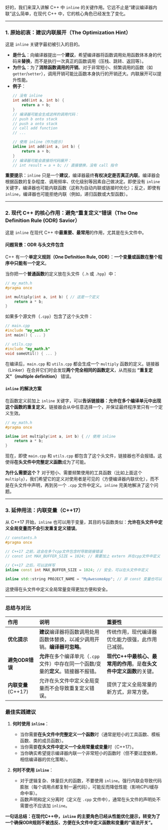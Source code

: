 好的，我们来深入讲解 C++ 中 `inline` 的关键作用。它远不止是“建议编译器内联”这么简单，在现代 C++ 中，它的核心角色已经发生了变化。

---

### 1. 原始初衷：建议内联展开（The Optimization Hint）

这是 `inline` 关键字最初被引入的目的。

*   **是什么**：向编译器提出一个**建议**，希望编译器将函数调用处用函数体本身的代码来**替换**，而不是执行一次真正的函数调用（压栈、跳转、返回等）。
*   **为什么**：为了**消除函数调用的开销**。对于非常短小、频繁调用的函数（如 `getter`/`setter`），调用开销可能比函数本身执行的开销还大。内联展开可以提升性能。
*   **例子**：
    ```cpp
    // 没有 inline
    int add(int a, int b) {
        return a + b;
    }
    // 编译器可能会生成这样的调用代码：
    // push b onto stack
    // push a onto stack
    // call add function
    // ... 

    // 使用 inline（作为提示）
    inline int add(int a, int b) {
        return a + b;
    }
    // 编译器可能会直接将代码展开：
    // int result = a + b; // 直接替换，没有 call 指令
    ```

**重要提示**：`inline` 只是一个**建议**，编译器最终**有权决定是否真正内联**。编译器会根据函数的复杂程度、调用频率、优化级别等因素自己做决定。即使没有 `inline` 关键字，编译器也可能内联函数（这称为自动内联或链接时优化）；反之，即使有 `inline`，编译器也可能拒绝内联（例如，递归函数或大型函数）。

---

### 2. 现代 C++ 的核心作用：避免“重复定义”错误（The One Definition Rule (ODR) Savior）

这是 `inline` 在现代 C++ 中**最重要、最常用**的作用，尤其是在头文件中。

#### 问题背景：ODR 与头文件包含

C++ 有一个**单定义规则（One Definition Rule, ODR）**：**一个变量或函数在整个程序中只能有一个定义**。

当你把一个**普通函数**的定义放在头文件（`.h` 或 `.hpp`）中：
```cpp
// my_math.h
#pragma once

int multiply(int a, int b) { // 这是一个定义
    return a * b;
}
```
如果多个源文件（`.cpp`）包含了这个头文件：
```cpp
// main.cpp
#include "my_math.h"
int main() { ... }

// utils.cpp
#include "my_math.h"
void someUtil() { ... }
```
在编译后，`main.cpp` 和 `utils.cpp` 都会生成一个 `multiply` 函数的定义。链接器（Linker）在合并它们时会发现**两个完全相同的函数定义**，从而报出 **“重复定义”（multiple definition）** 错误。

#### `inline` 的解决方案

在函数定义前加上 `inline` 关键字，可以**告诉链接器：允许在多个编译单元中出现这个函数的重复定义**，链接器会从中任意选择一个，并保证最终程序里只有一个定义生效。

```cpp
// my_math.h
#pragma once

inline int multiply(int a, int b) { // 使用 inline
    return a * b;
}
```
现在，即使 `main.cpp` 和 `utils.cpp` 都包含了这个头文件，链接器也不会报错。这使得**在头文件中完整定义函数**成为了可能。

**为什么需要这个？**
对于短小、需要频繁使用的工具函数（比如上面这个 `multiply`），我们希望它的定义对使用者是可见的（方便编译器内联优化），而不是在头文件中声明，再到另一个 `.cpp` 文件中定义。`inline` 完美地解决了这个问题。

---

### 3. 延伸用法：内联变量（C++17）

从 C++17 开始，`inline` 也可以用于变量，其目的与函数类似：**允许在头文件中定义全局变量而不会引发重复定义错误**。

```cpp
// constants.h
#pragma once

// C++17 之前，这会在多个cpp文件包含时导致链接错误
// const int MAX_BUFFER_SIZE = 1024; // 需要加上 extern 并在cpp文件中定义

// C++17 之后，可以这样写
inline const int MAX_BUFFER_SIZE = 1024; // 安全，可以在头文件中定义

inline std::string PROJECT_NAME = "MyAwesomeApp"; // 非 const 变量也可以
```
这使得在头文件中定义全局常量变得更加方便和安全。

---

### 总结与对比

| 作用 | 说明 | 重要性 |
| :--- | :--- | :--- |
| **优化提示** | **建议**编译器将函数调用处用函数体替换，以减少调用开销。**编译器可忽略**。 | 传统作用，现代编译器优化能力很强，此作用已减弱。 |
| **避免ODR错误** | **允许**在多个编译单元（`.cpp`文件）中存在同一个函数/变量的**定义**。链接器不报错。 | **现代C++中最核心、最常用的作用**。是**在头文件中定义函数**的关键。 |
| **内联变量** (C++17) | 允许在头文件中定义全局变量而不会导致重复定义错误。 | 提供了定义全局常量的新方式，非常方便。 |

### 最佳实践建议

1.  **何时使用 `inline`**：
    *   当你需要**在头文件中完整定义一个函数**时（通常是短小的工具函数、模板函数、类的成员函数）。
    *   当你需要**在头文件中定义一个全局常量或变量**时（C++17）。
    *   当你确实希望提示编译器内联一个非常短小的函数时（但不要过度依赖，相信编译器的优化策略）。

2.  **何时不使用 `inline`**：
    *   对于逻辑复杂、体量巨大的函数，不要使用 `inline`。强行内联会导致代码膨胀（每个调用点都复制一遍代码），可能反而降低性能（影响CPU缓存命中率）。
    *   函数声明和定义分离时（定义在 `.cpp` 文件中），通常在头文件的声明处不需要也不应该加 `inline`。

**一句话总结：在现代C++中，`inline` 的主要角色已经从性能优化提示，转变为了一个确保ODR规则不被违反、方便在头文件中定义函数和变量的“语法开关”。**